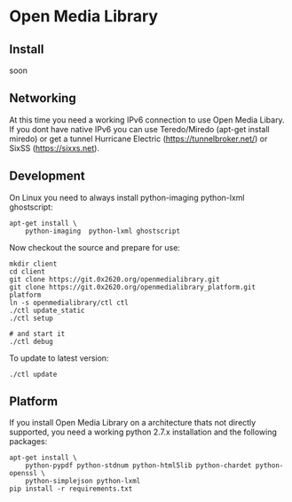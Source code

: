 Open Media Library
==================

Install
-------

 soon

Networking
----------

At this time you need a working IPv6 connection to use Open Media Libary.
If you dont have native IPv6 you can use Teredo/Miredo (apt-get install miredo)
or get a tunnel Hurricane Electric (https://tunnelbroker.net/)
or SixSS (https://sixxs.net).

Development
-----------

On Linux you need to always install python-imaging  python-lxml ghostscript:

    apt-get install \
        python-imaging  python-lxml ghostscript

Now checkout the source and prepare for use:

    mkdir client
    cd client
    git clone https://git.0x2620.org/openmedialibrary.git
    git clone https://git.0x2620.org/openmedialibrary_platform.git platform
    ln -s openmedialibrary/ctl ctl
    ./ctl update_static
    ./ctl setup

    # and start it
    ./ctl debug

To update to latest version:

    ./ctl update

Platform
----------

If you install Open Media Library on a architecture thats not directly supported,
you need a working python 2.7.x installation and the following packages:

    apt-get install \
        python-pypdf python-stdnum python-html5lib python-chardet python-openssl \
        python-simplejson python-lxml
    pip install -r requirements.txt

